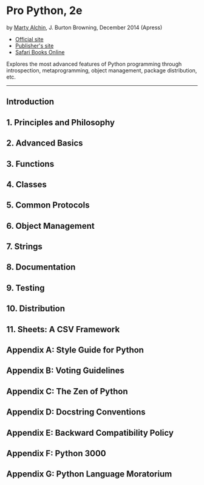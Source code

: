 # Pro Python, 2e
by [Marty Alchin](http://martyalchin.com), J. Burton Browning, December 2014 (Apress)

- [Official site](http://propython.com)
- [Publisher's site](http://www.apress.com/9781484203354)
- [Safari Books Online](https://www.safaribooksonline.com/library/view/pro-python-second/9781484203347/)

Explores the most advanced features of Python programming through introspection, metaprogramming, object management, package distribution, etc.

---

## Introduction
## 1. Principles and Philosophy
## 2. Advanced Basics
## 3. Functions
## 4. Classes
## 5. Common Protocols
## 6. Object Management
## 7. Strings
## 8. Documentation
## 9. Testing
## 10. Distribution
## 11. Sheets: A CSV Framework
## Appendix A: Style Guide for Python
## Appendix B: Voting Guidelines
## Appendix C: The Zen of Python
## Appendix D: Docstring Conventions
## Appendix E: Backward Compatibility Policy
## Appendix F: Python 3000
## Appendix G: Python Language Moratorium
